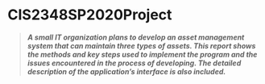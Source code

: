 # CIS2348SP2020Project

> ***A small IT organization plans to develop an asset management system that can maintain three types of assets. This report shows the methods and key steps used to implement the program and the issues encountered in the process of developing. The detailed description of the application’s interface is also included.***

